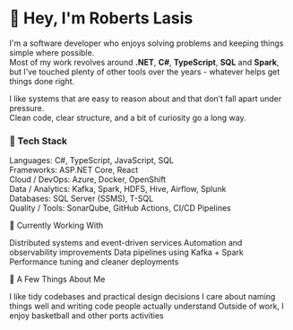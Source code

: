 # 👋 Hey, I'm Roberts Lasis

I'm a software developer who enjoys solving problems and keeping things simple where possible.  
Most of my work revolves around **.NET**, **C#**, **TypeScript**, **SQL** and **Spark**, but I’ve touched plenty of other tools over the years - whatever helps get things done right.

I like systems that are easy to reason about and that don’t fall apart under pressure.  
Clean code, clear structure, and a bit of curiosity go a long way.

### 🧩 Tech Stack

Languages: C#, TypeScript, JavaScript, SQL  
Frameworks: ASP.NET Core, React  
Cloud / DevOps: Azure, Docker, OpenShift  
Data / Analytics: Kafka, Spark, HDFS, Hive, Airflow, Splunk  
Databases: SQL Server (SSMS), T-SQL  
Quality / Tools: SonarQube, GitHub Actions, CI/CD Pipelines

🔧 Currently Working With

Distributed systems and event-driven services
Automation and observability improvements
Data pipelines using Kafka + Spark
Performance tuning and cleaner deployments

💭 A Few Things About Me

I like tidy codebases and practical design decisions
I care about naming things well and writing code people actually understand
Outside of work, I enjoy basketball and other ports activities
